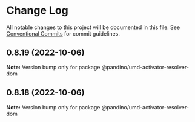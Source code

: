 # Change Log

All notable changes to this project will be documented in this file.
See [Conventional Commits](https://conventionalcommits.org) for commit guidelines.

## 0.8.19 (2022-10-06)

**Note:** Version bump only for package @pandino/umd-activator-resolver-dom

## 0.8.18 (2022-10-06)

**Note:** Version bump only for package @pandino/umd-activator-resolver-dom
